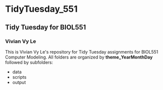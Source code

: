 # TidyTuesday_551
## Tidy Tuesday for BIOL551
###  Vivian Vy Le
This is Vivian Vy Le's repository for Tidy Tuesday assignments for BIOL551 Computer Modeling. 
All folders are organized by **theme_YearMonthDay** followed by subfolders:
* data
* scripts
* output
